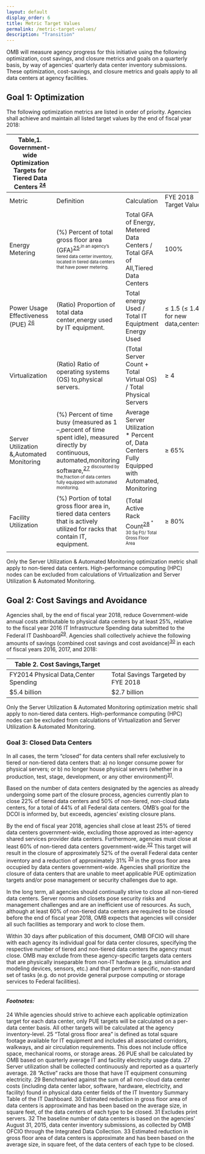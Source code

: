 ```yaml
---
layout: default
display_order: 6
title: Metric Target Values
permalink: /metric-target-values/
description: "Transition"
--- 
```


OMB will measure agency progress for this initiative using the following optimization, cost savings, and closure metrics and goals on a quarterly basis, by way of agencies’ quarterly data center inventory submissions. These optimization, cost-savings, and closure metrics and goals apply to all data centers at agency facilities. 

## Goal 1: Optimization

The following optimization metrics are listed in order of priority. Agencies shall achieve and maintain all listed target values by the end of fiscal year 2018:

| Table,1. Government-wide Optimization Targets for Tiered Data Centers <sup>[24](24)<sup/> |                                                                                                                                                                                                                                                                                                                                                                                                            |                                                                                                 |                                    |
|--------------------------------------------------------------------------------------------------------------------------------------------------------------------------------------------------------------------------------------------------------------------------------------------------------------------|------------------------------------------------------------------------------------------------------------------------------------------------------------------------------------------------------------------------------------------------------------------------------------------------------------------------------------------------------------------------------------------------------------|-------------------------------------------------------------------------------------------------|------------------------------------|
| Metric                                                                                                                                                                                                                                                                                                             | Definition                                                                                                                                                                                                                                                                                                                                                                                                 | Calculation                                                                                     | FYE 2018 Target Value              |
| Energy Metering                                                                                                                                                                                                                                                                                                    | (%) Percent of total gross floor area (GFA)<sup>[25](25)<sup/>,in an agency’s tiered data center inventory, located in tiered data centers that have power metering.| Total GFA of Energy, Metered Data Centers / Total GFA of All,Tiered Data Centers                | 100%                               |
| Power Usage Effectiveness (PUE) <sup>[26](26)<sup/>                                                                                                                                                                          | (Ratio) Proportion of total data center,energy used by IT equipment.                                                                                                                                                                                                                                                                                                                                       | Total energy Used / Total IT Equiptment Energy Used                                             | ≤ 1.5 (≤ 1.4 for new data,centers) |
| Virtualization                                                                                                                                                                                                                                                                                                     | (Ratio) Ratio of operating systems (OS) to,physical servers.                                                                                                                                                                                                                                                                                                                                               | (Total Server Count + Total Virtual OS) / Total Physical Servers                                | ≥ 4                                |
| Server Utilization &,Automated Monitoring                                                                                                                                                                                                                                                                          | (%) Percent of time busy (measured as 1 –,percent of time spent idle), measured directly by continuous, automated,monitoring software,<sup>[27](27)<sup/> discounted by the,fraction of data centers fully equipped with automated monitoring.                                                                               | Average Server Utilization * Percent of, Data Centers Fully Equipped with Automated, Monitoring | ≥ 65%                              |
| Facility Utilization                                                                                                                                                                                                                                                                                               | (%) Portion of total gross floor area in, tiered data centers that is actively utilized for racks that contain IT, equipment.                                                                                                                                                                                                                                                                              | (Total Active Rack Count<sup>[28](28)<sup/> * 30 Sq Ft)/ Total Gross Floor Area                                    | ≥ 80%                              |
|                                                                                                                                                                                                                                                                                                                    |                                                                                                                                                                                                                                                                                                                                                                                                            |                                                                                                 |                                    |

Only the Server Utilization & Automated Monitoring optimization metric shall apply to non-tiered data centers. High-performance computing (HPC) nodes can be excluded from calculations of Virtualization and Server Utilization & Automated Monitoring.

## Goal 2: Cost Savings and Avoidance

Agencies shall, by the end of fiscal year 2018, reduce Government-wide annual costs attributable to physical data centers by at least 25%, relative to the fiscal year 2016 IT Infrastructure Spending data submitted to the Federal IT Dashboard<sup>[29](29)</sup>. Agencies shall collectively achieve the following amounts of savings (combined cost savings and cost avoidance)<sup>[30](30)</sup> in each of fiscal years 2016, 2017, and 2018:

| Table 2. Cost Savings,Target         |                                    |
|--------------------------------------|------------------------------------|
| FY2014 Physical Data,Center Spending | Total Savings Targeted by FYE 2018 |
| $5.4 billion                         | $2.7 billion                       |

Only the Server Utilization & Automated Monitoring optimization metric shall apply to non-tiered data centers. High-performance computing (HPC) nodes can be excluded from calculations of Virtualization and Server Utilization & Automated Monitoring.


### Goal 3: Closed Data Centers

In all cases, the term “closed” for data centers shall refer exclusively to tiered or non-tiered data centers that: a) no longer consume power for physical servers; or b) no longer house physical servers (whether in a production, test, stage, development, or any other environment)<sup>[31](31)</sup>. 

Based on the number of data centers designated by the agencies as already undergoing some part of the closure process, agencies currently plan to close 22% of tiered data centers and 50% of non-tiered, non-cloud data centers, for a total of 44% of all Federal data centers. OMB’s goal for the DCOI is informed by, but exceeds, agencies’ existing closure plans.

By the end of fiscal year 2018, agencies shall close at least 25% of tiered data centers government-wide, excluding those approved as inter-agency shared services provider data centers. Furthermore, agencies must close at least 60% of non-tiered data centers government-wide.<sup>[32](32)</sup> This target will result in the closure of approximately 52% of the overall Federal data center inventory and a reduction of approximately 31% <sup>[33](33)</sup> in the gross floor area occupied by data centers government-wide. Agencies shall prioritize the closure of data centers that are unable to meet applicable PUE optimization targets and/or pose management or security challenges due to age. 

In the long term, all agencies should continually strive to close all non-tiered data centers. Server rooms and closets pose security risks and management challenges and are an inefficient use of resources. As such, although at least 60% of non-tiered data centers are required to be closed before the end of fiscal year 2018, OMB expects that agencies will consider all such facilities as temporary and work to close them.

Within 30 days after publication of this document, OMB OFCIO will share with each agency its individual goal for data center closures, specifying the respective number of tiered and non-tiered data centers the agency must close. OMB may exclude from these agency-specific targets data centers that are physically inseparable from non-IT hardware (e.g. simulation and modeling devices, sensors, etc.) and that perform a specific, non-standard set of tasks (e.g. do not provide general purpose computing or storage services to Federal facilities).

***

#### *Footnotes:*
<a name="24">24</a> While agencies should strive to achieve each applicable optimization target for each data center, only PUE targets will be calculated on a per-data center basis. All other targets will be calculated at the agency inventory-level.
<a name="25">25</a> “Total gross floor area” is defined as total square footage available for IT equipment and includes all associated corridors, walkways, and air circulation requirements. This does not include office space, mechanical rooms, or storage areas.
<a name="26">26</a> PUE shall be calculated by OMB based on quarterly average IT and facility electricity usage data. 
<a name="27">27</a> Server utilization shall be collected continuously and reported as a quarterly average. 
<a name="28">28</a> “Active” racks are those that have IT equipment consuming electricity.
<a name="29">29</a>  Benchmarked against the sum of all non-cloud data center costs (including data center labor, software, hardware, electricity, and facility) found in physical data center fields of the IT Inventory Summary Table of the IT Dashboard.
<a name="30">30</a> Estimated reduction in gross floor area of data centers is approximate and has been based on the average size, in square feet, of the data centers of each type to be closed.
<a name="31">31</a> Excludes print servers.
<a name="32">32</a> The baseline number of data centers is based on the agencies’ August 31, 2015, data center inventory submissions, as collected by OMB OFCIO through the Integrated Data Collection.
<a name="33">33</a> Estimated reduction in gross floor area of data centers is approximate and has been based on the average size, in square feet, of the data centers of each type to be closed.
